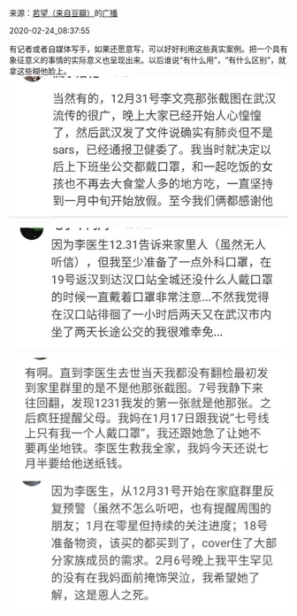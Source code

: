 来源：[若望（来自豆瓣）](https://www.douban.com/people/211111513/)的[广播](https://www.douban.com/people/211111513/status/2830215807/)


2020-02-24_08:37:55


有记者或者自媒体写手，如果还愿意写，可以好好利用这些真实案例。把一个具有象征意义的事情的实际意义也呈现出来。以后谁说“有什么用”，“有什么区别”，就拿这些糊他脸上。
![](./pic/2020-02-24_08:37:55-若望的广播1.jpg)  

![](./pic/2020-02-24_08:37:55-若望的广播2.jpg)  

![](./pic/2020-02-24_08:37:55-若望的广播3.jpg)  

![](./pic/2020-02-24_08:37:55-若望的广播4.jpg)  

